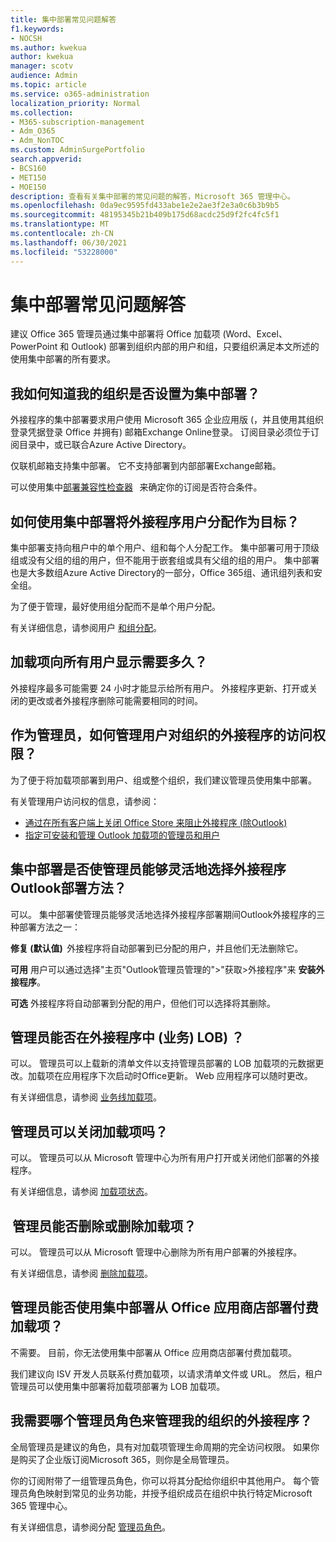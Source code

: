 ```yaml
---
title: 集中部署常见问题解答
f1.keywords:
- NOCSH
ms.author: kwekua
author: kwekua
manager: scotv
audience: Admin
ms.topic: article
ms.service: o365-administration
localization_priority: Normal
ms.collection:
- M365-subscription-management
- Adm_O365
- Adm_NonTOC
ms.custom: AdminSurgePortfolio
search.appverid:
- BCS160
- MET150
- MOE150
description: 查看有关集中部署的常见问题的解答，Microsoft 365 管理中心。
ms.openlocfilehash: 0da9ec9595fd433abe1e2e2ae3f2e3a0c6b3b9b5
ms.sourcegitcommit: 48195345b21b409b175d68acdc25d9f2fc4fc5f1
ms.translationtype: MT
ms.contentlocale: zh-CN
ms.lasthandoff: 06/30/2021
ms.locfileid: "53228000"
---
```

# <a name="centralized-deployment-faq"></a>集中部署常见问题解答

建议 Office 365 管理员通过集中部署将 Office 加载项 (Word、Excel、PowerPoint 和 Outlook) 部署到组织内部的用户和组，只要组织满足本文所述的使用集中部署的所有要求。   
  
## <a name="how-do-i-know-if-my-organization-is-set-up-for-centralized-deployment"></a>我如何知道我的组织是否设置为集中部署？  

外接程序的集中部署要求用户使用 Microsoft 365 企业应用版 (，并且使用其组织登录凭据登录 Office 并拥有) 邮箱Exchange Online登录。 订阅目录必须位于订阅目录中，或已联合Azure Active Directory。  
 
仅联机邮箱支持集中部署。 它不支持部署到内部部署Exchange邮箱。

可以使用集中[部署兼容性检查器](centralized-deployment-of-add-ins.md#centralized-deployment-compatibility-checker)   来确定你的订阅是否符合条件。 
  
## <a name="how-do-you-target-add-in-user-assignments-with-centralized-deployment"></a>如何使用集中部署将外接程序用户分配作为目标？  

集中部署支持向租户中的单个用户、组和每个人分配工作。 集中部署可用于顶级组或没有父组的组的用户，但不能用于嵌套组或具有父组的组的用户。 集中部署也是大多数组Azure Active Directory的一部分，Office 365组、通讯组列表和安全组。  

为了便于管理，最好使用组分配而不是单个用户分配。
 
有关详细信息，请参阅用户 [和组分配](./centralized-deployment-of-add-ins.md#user-and-group-assignments)。  
   
## <a name="how-long-does-it-take-for-add-ins-to-show-up-for-all-users"></a>加载项向所有用户显示需要多久？  

外接程序最多可能需要 24 小时才能显示给所有用户。 外接程序更新、打开或关闭的更改或者外接程序删除可能需要相同的时间。 
  
## <a name="as-an-administrator-how-do-i-manage-the-user-access-to-add-ins-for-my-organization"></a>作为管理员，如何管理用户对组织的外接程序的访问权限？

为了便于将加载项部署到用户、组或整个组织，我们建议管理员使用集中部署。

有关管理用户访问权的信息，请参阅：
 - [通过在所有客户端上关闭 Office Store 来阻止外接程序 (除Outlook) ](./manage-addins-in-the-admin-center.md#prevent-add-in-downloads-by-turning-off-the-office-store-across-all-clients-except-outlook)
 - [指定可安装和管理 Outlook 加载项的管理员和用户](/Exchange/specify-who-can-install-and-manage-add-ins-2013-help)

## <a name="will-centralized-deployment-provide-admins-the-flexibility-to-choose-the-deployment-method-for-outlook-add-ins"></a>集中部署是否使管理员能够灵活地选择外接程序Outlook部署方法？  

可以。 集中部署使管理员能够灵活地选择外接程序部署期间Outlook外接程序的三种部署方法之一：

**修复 (默认值)**  外接程序将自动部署到已分配的用户，并且他们无法删除它。  
 
**可用** 用户可以通过选择"主页"Outlook管理员管理的">"获取>外接程序"来 **安装外接程序**。
 
**可选** 外接程序将自动部署到分配的用户，但他们可以选择将其删除。  
    
## <a name="can-admins-update-line-of-business-lob-add-ins"></a>管理员能否在外接程序中 (业务) LOB) ？  

可以。 管理员可以上载新的清单文件以支持管理员部署的 LOB 加载项的元数据更改。加载项在应用程序下次启动时Office更新。 Web 应用程序可以随时更改。  
 
有关详细信息，请参阅 [业务线加载项](./manage-addins-in-the-admin-center.md)。  

## <a name="can-admins-turn-off-add-ins"></a>管理员可以关闭加载项吗？  

可以。 管理员可以从 Microsoft 管理中心为所有用户打开或关闭他们部署的外接程序。

有关详细信息，请参阅 [加载项状态](./manage-addins-in-the-admin-center.md#add-in-states)。  

##  <a name="can-admins-delete-or-remove-add-ins"></a>管理员能否删除或删除加载项？

可以。 管理员可以从 Microsoft 管理中心删除为所有用户部署的外接程序。

有关详细信息，请参阅 [删除加载项](./manage-addins-in-the-admin-center.md#delete-an-add-in)。 
  
## <a name="can-admins-deploy-paid-add-ins-from-the-office-store-using-centralized-deployment"></a>管理员能否使用集中部署从 Office 应用商店部署付费加载项？ 

不需要。 目前，你无法使用集中部署从 Office 应用商店部署付费加载项。  
 
我们建议向 ISV 开发人员联系付费加载项，以请求清单文件或 URL。 然后，租户管理员可以使用集中部署将加载项部署为 LOB 加载项。
    
## <a name="which-admin-role-do-i-need-to-manage-add-ins-for-my-organization"></a>我需要哪个管理员角色来管理我的组织的外接程序？  

全局管理员是建议的角色，具有对加载项管理生命周期的完全访问权限。 如果你是购买了企业版订阅Microsoft 365，则你是全局管理员。 
 
你的订阅附带了一组管理员角色，你可以将其分配给你组织中其他用户。 每个管理员角色映射到常见的业务功能，并授予组织成员在组织中执行特定Microsoft 365 管理中心。  
 
有关详细信息，请参阅分配 [管理员角色](../add-users/assign-admin-roles.md)。 
